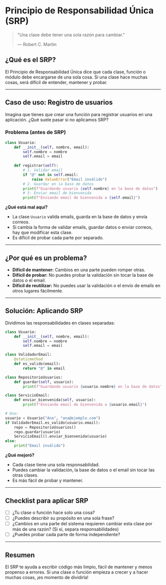 # Principio de Responsabilidad Única (SRP)

> "Una clase debe tener una sola razón para cambiar."
> 
> — Robert C. Martin

## ¿Qué es el SRP?
El Principio de Responsabilidad Única dice que cada clase, función o módulo debe encargarse de una sola cosa. Si una clase hace muchas cosas, será difícil de entender, mantener y probar.

---

## Caso de uso: Registro de usuarios

Imagina que tienes que crear una función para registrar usuarios en una aplicación. ¿Qué suele pasar si no aplicamos SRP?

### Problema (antes de SRP)

```python
class Usuario:
    def __init__(self, nombre, email):
        self.nombre = nombre
        self.email = email
    
    def registrar(self):
        # 1. Validar email
        if "@" not in self.email:
            raise ValueError("Email inválido")
        # 2. Guardar en la base de datos
        print(f"Guardando usuario {self.nombre} en la base de datos")
        # 3. Enviar email de bienvenida
        print(f"Enviando email de bienvenida a {self.email}")
```

**¿Qué está mal aquí?**
- La clase `Usuario` valida emails, guarda en la base de datos y envía correos.
- Si cambia la forma de validar emails, guardar datos o enviar correos, hay que modificar esta clase.
- Es difícil de probar cada parte por separado.

---

## ¿Por qué es un problema?
- **Difícil de mantener:** Cambios en una parte pueden romper otras.
- **Difícil de probar:** No puedes probar la validación sin tocar la base de datos o el email.
- **Difícil de reutilizar:** No puedes usar la validación o el envío de emails en otros lugares fácilmente.

---

## Solución: Aplicando SRP

Dividimos las responsabilidades en clases separadas:

```python
class Usuario:
    def __init__(self, nombre, email):
        self.nombre = nombre
        self.email = email

class ValidadorEmail:
    @staticmethod
    def es_valido(email):
        return "@" in email

class RepositorioUsuarios:
    def guardar(self, usuario):
        print(f"Guardando usuario {usuario.nombre} en la base de datos")

class ServicioEmail:
    def enviar_bienvenida(self, usuario):
        print(f"Enviando email de bienvenida a {usuario.email}")

# Uso:
usuario = Usuario("Ana", "ana@ejemplo.com")
if ValidadorEmail.es_valido(usuario.email):
    repo = RepositorioUsuarios()
    repo.guardar(usuario)
    ServicioEmail().enviar_bienvenida(usuario)
else:
    print("Email inválido")
```

**¿Qué mejoró?**
- Cada clase tiene una sola responsabilidad.
- Puedes cambiar la validación, la base de datos o el email sin tocar las otras clases.
- Es más fácil de probar y mantener.

---

## Checklist para aplicar SRP
- [ ] ¿Tu clase o función hace solo una cosa?
- [ ] ¿Puedes describir su propósito en una sola frase?
- [ ] ¿Cambios en una parte del sistema requieren cambiar esta clase por más de una razón? (Si sí, separa responsabilidades)
- [ ] ¿Puedes probar cada parte de forma independiente?

---

## Resumen
El SRP te ayuda a escribir código más limpio, fácil de mantener y menos propenso a errores. Si una clase o función empieza a crecer y a hacer muchas cosas, ¡es momento de dividirla! 